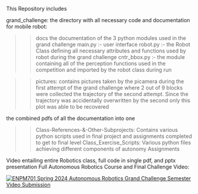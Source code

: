 This Repository includes

grand_challenge: the directory with all necessary code and documentation for mobile robot:

>> docs
>> the documentation of the 3 python modules used in the grand challenge
>> main.py :- user interface
>> robot.py :- the Robot Class defining all necessary attributes and functions used by robot during 
	   	     the grand challenge
>> cntr_bbox.py :- the module containing all of the perception functions used in the competition and
			 imported by the robot class during run

>> pictures:
>> contains pictures taken by the picamera during the first attempt of the grand challenge where 2 out of 9 blocks were collected
>> the trajectory of the second attempt. Since the trajectory was accidentally overwritten by the second only this plot was able to be recovered

the combined pdfs of all the documentation into one

>> Class-References-&-Other-Subprojects: Contains various python scripts used in final project and assignments completed to get to final level
>> Class_Exercise_Scripts: Various python files achieving different components of autonomy
>> Assignments

Video entailing entire Robotics class, full code in single pdf, and pptx presentation
Full Autonomous Robotics Course and Final Challenge Video:

[![ENPM701 Spring 2024 Autonomous Robotics Grand Challenge Semester Video Submission](https://img.youtube.com/vi/7_YkX7pjsPA/0.jpg)](https://www.youtube.com/watch?v=7_YkX7pjsPA)